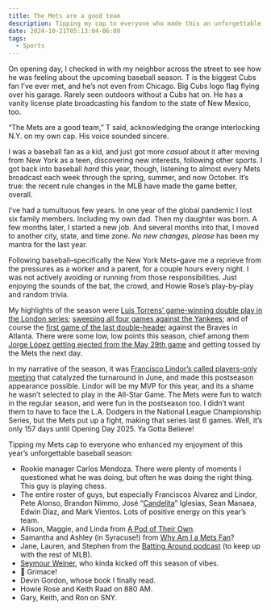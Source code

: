 ```yaml
---
title: The Mets are a good team
description: Tipping my cap to everyone who made this an unforgettable year in baseball.
date: 2024-10-21T05:13:04-06:00
tags:
  - Sports
---
```


On opening day, I checked in with my neighbor across the street to see how he was feeling about the upcoming baseball season. T is the biggest Cubs fan I’ve ever met, and he’s not even from Chicago. Big Cubs logo flag flying over his garage. Rarely seen outdoors without a Cubs hat on. He has a vanity license plate broadcasting his fandom to the state of New Mexico, too.

“The Mets are a good team,” T said, acknowledging the orange interlocking N.Y. on my own cap. His voice sounded sincere.

I was a baseball fan as a kid, and just got more *casual* about it after moving from New York as a teen, discovering new interests, following other sports. I got back into baseball *hard* this year, though, listening to almost every Mets broadcast each week through the spring, summer, and now October. It’s true: the recent rule changes in the MLB have made the game better, overall.

I’ve had a tumultuous few years. In one year of the global pandemic I lost six family members. Including my own dad. Then my daughter was born. A few months later, I started a new job. And several months into that, I moved to another city, state, and time zone. *No new changes, please* has been my mantra for the last year.

Following baseball–specifically the New York Mets–gave me a reprieve from the pressures as a worker and a parent, for a couple hours every night. I was not actively avoiding or running from those responsibilities. Just enjoying the sounds of the bat, the crowd, and Howie Rose’s play-by-play and random trivia.

My highlights of the season were [Luis Torrens’ game-winning double play in the London series](https://www.mlb.com/video/luis-torrens-wins-play-of-the-week-with-double-play); [sweeping all four games against the Yankees](https://www.nytimes.com/athletic/5595832/2024/06/27/mets-sweep-yankees-subway-series-500-again/); and of course the [first game of the last double-header](https://www.mlb.com/video/game/747139) against the Braves in Atlanta. There were some low, low points this season, chief among them [Jorge López getting ejected from the May 29th game](https://www.mlb.com/video/jorge-lopez-gets-ejected?q=Jorge%20Lopez&cp=CMS_FIRST&qt=FREETEXT&p=0) and getting tossed by the Mets the next day.

In my narrative of the season, it was [Francisco Lindor’s called players-only meeting](https://www.si.com/mlb/mets/news/new-york-mets-star-francisco-lindor-explains-why-he-called-team-meeting-logan9) that catalyzed the turnaround in June, and made this postseason appearance possible. Lindor will be my MVP for this year, and its a shame he wasn’t selected to play in the All-Star Game. The Mets were fun to watch in the regular season, and were fun in the postseason too. I didn’t want them to have to face the L.A. Dodgers in the National League Championship Series, but the Mets put up a fight, making that series last 6 games. Well, it’s only 157 days until Opening Day 2025. Ya Gotta Believe!

Tipping my Mets cap to everyone who enhanced my enjoyment of this year’s unforgettable baseball season:

- Rookie manager Carlos Mendoza. There were plenty of moments I questioned what he was doing, but often he was doing the right thing. This guy is playing chess.
- The entire roster of guys, but especially Franciscos Alvarez and Lindor, Pete Alonso, Brandon Nimmo, José “[Candelita](https://www.youtube.com/watch?v=xRzHD9i6CKQ)” Iglesias, Sean Manaea, Edwin Díaz, and Mark Vientos. Lots of positive energy on this year’s team.
- Allison, Maggie, and Linda from [A Pod of Their Own](https://www.homerunapplesauce.com/a-pod-of-their-own).
- Samantha and Ashley (in Syracuse!) from [Why Am I a Mets Fan](https://www.youtube.com/@WhyMetsPod)?
- Jane, Lauren, and Stephen from the [Batting Around podcast](https://www.patreon.com/battingaround) (to keep up with the rest of MLB).
- [Seymour Weiner](https://www.nytimes.com/athletic/5446444/2024/04/25/mets-seymour-weiner-hot-dog/), who kinda kicked off this season of vibes.
- 💜 Grimace!
- Devin Gordon, whose book I finally read.
- Howie Rose and Keith Raad on 880 AM.
- Gary, Keith, and Ron on SNY.
